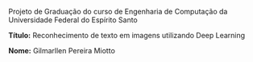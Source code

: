 Projeto de Graduação do curso de Engenharia de Computação da Universidade Federal do Espírito Santo

<p><b>Título:</b> Reconhecimento de texto em imagens utilizando Deep Learning</p>
<p><b>Nome:</b> Gilmarllen Pereira Miotto</p>